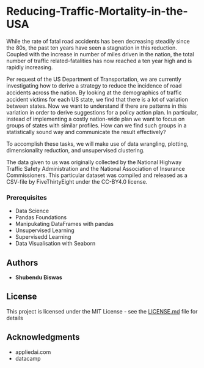 # Reducing-Traffic-Mortality-in-the-USA

While the rate of fatal road accidents has been decreasing steadily since the 80s, the past ten years have seen a stagnation in this reduction. Coupled with the increase in number of miles driven in the nation, the total number of traffic related-fatalities has now reached a ten year high and is rapidly increasing.

Per request of the US Department of Transportation, we are currently investigating how to derive a strategy to reduce the incidence of road accidents across the nation. By looking at the demographics of traﬃc accident victims for each US state, we find that there is a lot of variation between states. Now we want to understand if there are patterns in this variation in order to derive suggestions for a policy action plan. In particular, instead of implementing a costly nation-wide plan we want to focus on groups of states with similar profiles. How can we find such groups in a statistically sound way and communicate the result effectively?

To accomplish these tasks, we will make use of data wrangling, plotting, dimensionality reduction, and unsupervised clustering.

The data given to us was originally collected by the National Highway Traffic Safety Administration and the National Association of Insurance Commissioners. This particular dataset was compiled and released as a CSV-file by FiveThirtyEight under the CC-BY4.0 license.


### Prerequisites
* Data Science
* Pandas Foundations
* Manipukating DataFrames with pandas
* Unsupervised Learning
* Supervisedd  Learning
* Data Visualisation with Seaborn





## Authors

* **Shubendu Biswas** 


## License

This project is licensed under the MIT License - see the [LICENSE.md](LICENSE.md) file for details

## Acknowledgments

* appliedai.com
* datacamp
